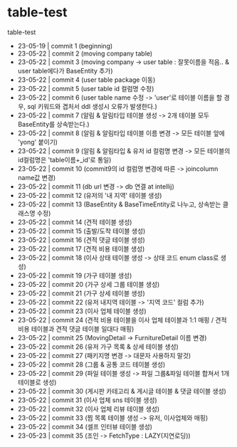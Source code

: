 # table-test
table-test

* 23-05-19 | commit 1  (beginning)
* 23-05-22 | commit 2  (moving company table)
* 23-05-22 | commit 3  (moving company -> user table : 잘못이름을 적음.. & user table에다가 BaseEntity 추가)
* 23-05-22 | commit 4  (user table package 이동)
* 23-05-22 | commit 5  (user table id 컬럼명 수정)
* 23-05-22 | commit 6  (user table name 수정 -> 'user'로 테이블 이름을 할 경우, sql 키워드와 겹처서 ddl 생성시 오류가 발생한다.)
* 23-05-22 | commit 7  (알림 & 알림타입 테이블 생성 -> 2개 테이블 모두 BaseEntity를 상속받는다.)
* 23-05-22 | commit 8  (알림 & 알림타입 테이블 이름 변경 -> 모든 테이블 앞에 'yong' 붙이기)
* 23-05-22 | commit 9  (알림 & 알림타입 & 유저 id 컬럼명 변경 -> 모든 테이블의 id컬럼명은 'table이름+_id'로 통일)
* 23-05-22 | commit 10 (commit9의 id 컬럼명 변경에 따른 -> joincolumn name값 변경)
* 23-05-22 | commit 11 (db url 변경 -> db 연결 at intellij)
* 23-05-22 | commit 12 (유저의 '내 지역' 테이블 생성)
* 23-05-22 | commit 13 (BaseEntity & BaseTimeEntity로 나누고, 상속받는 클래스명 수정)
* 23-05-22 | commit 14 (견적 테이블 생성)
* 23-05-22 | commit 15 (출발/도착 테이블 생성)
* 23-05-22 | commit 16 (견적 댓글 테이블 생성)
* 23-05-22 | commit 17 (견적 비용 테이블 생성)
* 23-05-22 | commit 18 (이사 상태 테이블 생성 -> 상태 코드 enum class로 생성)
* 23-05-22 | commit 19 (가구 테이블 생성)
* 23-05-22 | commit 20 (가구 상세 그룹 테이블 생성)
* 23-05-22 | commit 21 (가구 상세 테이블 생성)
* 23-05-22 | commit 22 (유저 내지역 테이블 -> '지역 코드' 컬럼 추가)
* 23-05-22 | commit 23 (이사 업체 테이블 생성)
* 23-05-22 | commit 24 (견적 비용 테이블을 이사 업체 테이블과 1:1 매핑 / 견적 비용 테이블과 견적 댓글 테이블 일대다 매핑)
* 23-05-22 | commit 25 (MovingDetail -> FurnitureDetail 이름 변경)
* 23-05-22 | commit 26 (유저 가구 목록 & 상세 테이블 생성)
* 23-05-22 | commit 27 (패키지명 변경 -> 대문자 사용하지 말것)
* 23-05-22 | commit 28 (그룹 & 공통 코드 테이블 생성)
* 23-05-22 | commit 29 (파일 테이블 생성 -> 파일 그룹&파일 테이블 합쳐서 1개 테이블로 생성)
* 23-05-22 | commit 30 (게시판 카테고리 & 게시글 테이블 & 댓글 테이블 생성)
* 23-05-22 | commit 31 (이사 업체 sns 테이블 생성)
* 23-05-22 | commit 32 (이사 업체 리뷰 테이블 생성)
* 23-05-22 | commit 33 (찜 목록 테이블 생성 -> 유저, 이사업체와 매핑)
* 23-05-22 | commit 34 (셀프 인터뷰 테이블 생성)
* 23-05-23 | commit 35 (조인 -> FetchType : LAZY(지연로딩))

